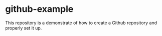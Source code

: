 # github-example
This repository is a demonstrate of how to create a Github repository and properly set it up.
